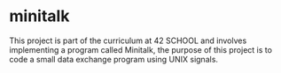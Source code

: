 # minitalk
This project is part of the curriculum at 42 SCHOOL and involves implementing a program called Minitalk, the purpose of this project is to code a small data exchange program using UNIX signals.
